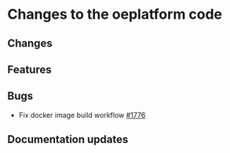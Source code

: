 <!--
SPDX-FileCopyrightText: 2025 Jonas Huber <https://github.com/jh-RLI>

SPDX-License-Identifier: CC0-1.0
-->

# Changes to the oeplatform code

## Changes

## Features

## Bugs

- Fix docker image build workflow [#1776](https://github.com/OpenEnergyPlatform/oeplatform/pull/1776)

## Documentation updates
